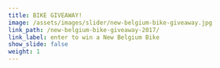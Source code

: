 ```yaml
---
title: BIKE GIVEAWAY!
image: /assets/images/slider/new-belgium-bike-giveaway.jpg
link_path: /new-belgium-bike-giveaway-2017/
link_label: enter to win a New Belgium Bike
show_slide: false
weight: 1
---
```



